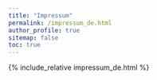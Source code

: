 ```yaml
---
title: "Impressum"
permalink: /impressum_de.html
author_profile: true
sitemap: false
toc: true
---
```

{% include_relative impressum_de.html %}